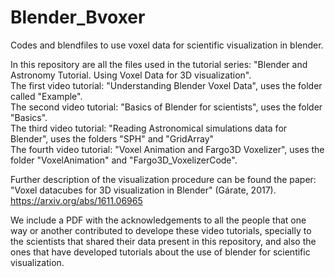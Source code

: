 # Blender_Bvoxer
Codes and blendfiles to use voxel data for scientific visualization in blender.

In this repository are all the files used in the tutorial series: "Blender and Astronomy Tutorial. Using Voxel Data for 3D visualization".  
The first video tutorial: "Understanding Blender Voxel Data", uses the folder called "Example".  
The second video tutorial: "Basics of Blender for scientists", uses the folder "Basics".  
The third video tutorial: "Reading Astronomical simulations data for Blender", uses the folders "SPH" and "GridArray"  
The fourth video tutorial: "Voxel Animation and Fargo3D Voxelizer", uses the folder "VoxelAnimation" and "Fargo3D_VoxelizerCode".

Further description of the visualization procedure can be found the paper: "Voxel datacubes for 3D visualization in Blender" (Gárate, 2017).
https://arxiv.org/abs/1611.06965

We include a PDF with the acknowledgements to all the people that one way or another contributed to develope these video tutorials, specially to the scientists that shared their data present in this repository, and also the ones that have developed tutorials about the use of blender for scientific visualization.

